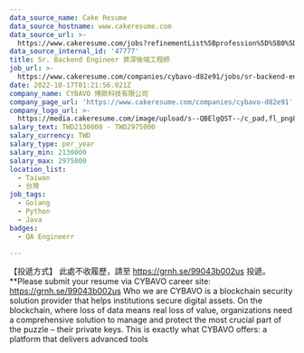 ```yaml
---
data_source_name: Cake Resume
data_source_hostname: www.cakeresume.com
data_source_url: >-
  https://www.cakeresume.com/jobs?refinementList%5Bprofession%5D%5B0%5D=engineering_qa-engineer&refinementList%5Bsalary_currency%5D=TWD&range%5Bsalary_range%5D%5Bmin%5D=800096
data_source_internal_id: '47777'
title: Sr. Backend Engineer 資深後端工程師
job_url: >-
  https://www.cakeresume.com/companies/cybavo-d82e91/jobs/sr-backend-engineer-senior-backend-engineer-36aa09
date: 2022-10-17T01:21:56.021Z
company_name: CYBAVO 博歐科技有限公司
company_page_url: 'https://www.cakeresume.com/companies/cybavo-d82e91'
company_logo_url: >-
  https://media.cakeresume.com/image/upload/s--QBElgQST--/c_pad,fl_png8,h_200,w_200/v1669885825/spp5hhzzmwaovueclx69.png
salary_text: TWD2130000 - TWD2975000
salary_currency: TWD
salary_type: per_year
salary_min: 2130000
salary_max: 2975000
location_list:
  - Taiwan
  - 台灣
job_tags:
  - Golang
  - Python
  - Java
badges:
  - QA Engineerr

---
```


【投遞方式】 此處不收履歷，請至 https://grnh.se/99043b002us 投遞。 **Please submit your resume via CYBAVO career site: https://grnh.se/99043b002us Who we are CYBAVO is a blockchain security solution provider that helps institutions secure digital assets. On the blockchain, where loss of data means real loss of value, organizations need a comprehensive solution to manage and protect the most crucial part of the puzzle – their private keys. This is exactly what CYBAVO offers: a platform that delivers advanced tools